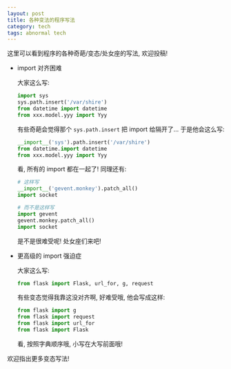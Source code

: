 ```yaml
---
layout: post
title: 各种变法的程序写法
category: tech
tags: abnormal tech
---
```


这里可以看到程序的各种奇葩/变态/处女座的写法, 欢迎投稿!

* import 对齐困难

    大家这么写:
    
    ```python
    import sys
    sys.path.insert('/var/shire')
    from datetime import datetime
    from xxx.model.yyy import Yyy
    ```
    
    有些奇葩会觉得那个 `sys.path.insert` 把 import 给隔开了... 于是他会这么写:
    
    ```python
    __import__('sys').path.insert('/var/shire')
    from datetime.import datetime
    from xxx.model.yyy import Yyy
    ```
    
    看, 所有的 import 都在一起了! 同理还有:
    
    ```python
    # 这样写
    __import__('gevent.monkey').patch_all()
    import socket
    
    # 而不是这样写
    import gevent
    gevent.monkey.patch_all()
    import socket
    ```
    
    是不是很难受呢! 处女座们来吧!

* 更高级的 import 强迫症

    大家这么写:

    ```python
    from flask import Flask, url_for, g, request
    ```

    有些变态觉得我靠这没对齐啊, 好难受哦, 他会写成这样:

    ```python
    from flask import g
    from flask import request
    from flask import url_for
    from flask import Flask
    ```

    看, 按照字典顺序哦, 小写在大写前面哦!

欢迎指出更多变态写法!
